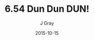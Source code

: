 ---
title: '6.54 Dun Dun DUN!'
alt: 'Mysteries of the Arcana'
date: '2015-10-15'
author: 'J Gray'
artist: 'Keira'
chapter: '6 Void in the Road'
filler: false
---